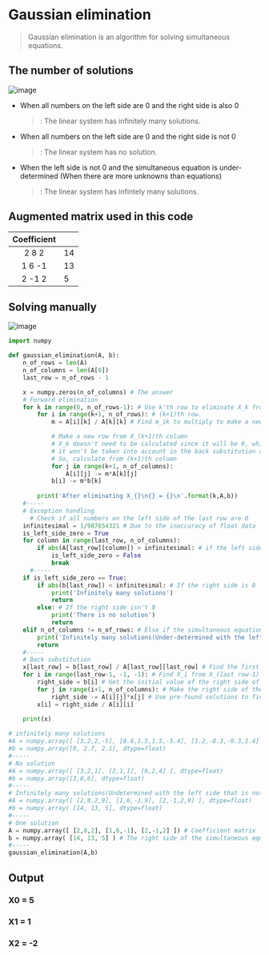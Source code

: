 # Gaussian elimination
>Gaussian elimination is an algorithm for solving simultaneous equations.

## The number of solutions
![image](https://user-images.githubusercontent.com/67142421/158058839-72a650b5-6038-4fbf-a025-16110b739cf8.png)

* When all numbers on the left side are 0 and the right side is also 0
  >: The linear system has infinitely many solutions.
* When all numbers on the left side are 0 and the right side is not 0
  >: The linear system has no solution.
* When the left side is not 0 and the simultaneous equation is under-determined (When there are more unknowns than equations)
  >: The linear system has infintely many solutions.

## Augmented matrix used in this code
|Coefficient| |
|:---------:|-|
|2    8    2|14|
|1    6   -1|13|
|2   -1    2|5|

## Solving manually
![image](https://user-images.githubusercontent.com/67142421/164889029-625df72b-a048-445b-9939-f2bc357ee588.png)

~~~Python
import numpy

def gaussian_elimination(A, b):
    n_of_rows = len(A)
    n_of_columns = len(A[0])
    last_row = n_of_rows - 1

    x = numpy.zeros(n_of_columns) # The answer
    # Forward elimination
    for k in range(0, n_of_rows-1): # Use k'th row to eliminate X_k from
        for i in range(k+1, n_of_rows): # (k+1)th row.
            m = A[i][k] / A[k][k] # Find m_ik to multiply to make a new row.

            # Make a new row from X_(k+1)th column
            # X_k doesn't need to be calculated since it will be 0, which means 
            # it won't be taken into account in the back substitution after all.
            # So, calculate from (k+1)th column
            for j in range(k+1, n_of_columns):
                A[i][j] -= m*A[k][j]
            b[i] -= m*b[k]
        
        print('After eliminating X_{}\n{} = {}\n'.format(k,A,b))
    #-----
    # Exception handling
      # Check if all numbers on the left side of the last row are 0
    infinitesimal = 1/987654321 # Due to the inaccuracy of float data
    is_left_side_zero = True
    for column in range(last_row, n_of_columns):
        if abs(A[last_row][column]) > infinitesimal: # if the left side isn't 0
            is_left_side_zero = False
            break
      #-----
    if is_left_side_zero == True:
        if abs(b[last_row]) < infinitesimal: # If the right side is 0
            print('Infinitely many solutions')
            return
        else: # If the right side isn't 0
            print('There is no solution')
            return
    elif n_of_columns != n_of_rows: # Else if the simultaneous equation is under-determined
        print('Infinitely many solutions(Under-determined with the left side that is not 0)')
        return
    #-----
    # Back substitution
    x[last_row] = b[last_row] / A[last_row][last_row] # Find the first solution at the very bottom.
    for i in range(last_row-1, -1, -1): # Find X_i from X_(last row-1) to X_0.
        right_side = b[i] # Get the initial value of the right side of the current equation.
        for j in range(i+1, n_of_columns): # Make the right side of the current equation.
            right_side -= A[i][j]*x[j] # Use pre-found solutions to find X[i]
        x[i] = right_side / A[i][i]
    
    print(x)

# infinitely many solutions
#A = numpy.array([ [3,2,2,-5], [0.6,1.5,1.5,-5.4], [1.2,-0.3,-0.3,2.4] ], dtype=float)
#b = numpy.array([8, 2.7, 2.1], dtype=float)
#-----
# No solution
#A = numpy.array([ [3,2,1], [2,1,1], [6,2,4] ], dtype=float)
#b = numpy.array([3,0,6], dtype=float)
#-----
# Infinitely many solutions(Undetermined with the left side that is not 0)
#A = numpy.array([ [2,8,2,9], [1,6,-1,9], [2,-1,2,9] ], dtype=float)
#b = numpy.array( [14, 13, 5], dtype=float)
#-----
# One solution
A = numpy.array([ [2,8,2], [1,6,-1], [2,-1,2] ]) # Coefficient matrix
b = numpy.array( [14, 13, 5] ) # The right side of the simultaneous equation
#-----
gaussian_elimination(A,b)
~~~

## Output
### X0 = 5<br>
### X1 = 1<br>
### X2 = -2
